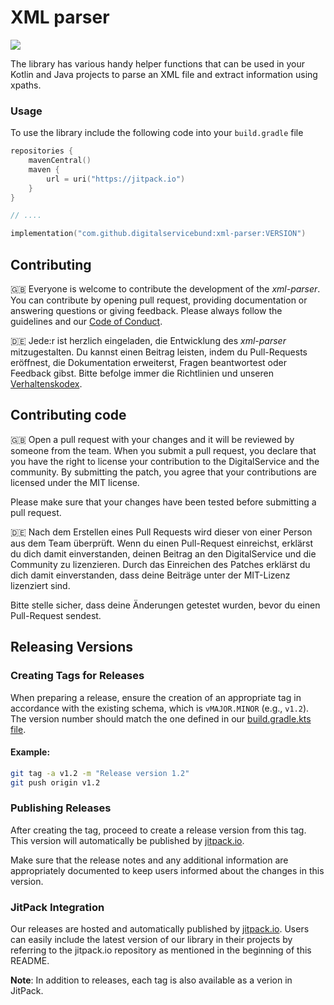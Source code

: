 # XML parser

[![](https://jitpack.io/v/digitalservicebund/xml-parser.svg)](https://jitpack.io/#digitalservicebund/xml-parser)

The library has various handy helper functions that can be used in your Kotlin and Java projects to parse an XML file and extract information using xpaths.

### Usage

To use the library include the following code into your `build.gradle` file

```kotlin
repositories {
    mavenCentral()
    maven {
        url = uri("https://jitpack.io")
    }
}

// ....

implementation("com.github.digitalservicebund:xml-parser:VERSION")

```

## Contributing

🇬🇧 Everyone is welcome to contribute the development of the _xml-parser_. You can contribute by opening pull request,
providing documentation or answering questions or giving feedback. Please always follow the guidelines and our
[Code of Conduct](CODE_OF_CONDUCT.md).

🇩🇪 Jede:r ist herzlich eingeladen, die Entwicklung des _xml-parser_ mitzugestalten. Du kannst einen Beitrag leisten,
indem du Pull-Requests eröffnest, die Dokumentation erweiterst, Fragen beantwortest oder Feedback gibst.
Bitte befolge immer die Richtlinien und unseren [Verhaltenskodex](CODE_OF_CONDUCT_DE.md).

## Contributing code

🇬🇧 Open a pull request with your changes and it will be reviewed by someone from the team. When you submit a pull request,
you declare that you have the right to license your contribution to the DigitalService and the community.
By submitting the patch, you agree that your contributions are licensed under the MIT license.

Please make sure that your changes have been tested before submitting a pull request.

🇩🇪 Nach dem Erstellen eines Pull Requests wird dieser von einer Person aus dem Team überprüft. Wenn du einen Pull-Request
einreichst, erklärst du dich damit einverstanden, deinen Beitrag an den DigitalService und die Community zu
lizenzieren. Durch das Einreichen des Patches erklärst du dich damit einverstanden, dass deine Beiträge unter der
MIT-Lizenz lizenziert sind.

Bitte stelle sicher, dass deine Änderungen getestet wurden, bevor du einen Pull-Request sendest.

## Releasing Versions

### Creating Tags for Releases

When preparing a release, ensure the creation of an appropriate tag in accordance with the existing schema, which is
`vMAJOR.MINOR` (e.g., `v1.2`). The version number should match the one defined in our [build.gradle.kts file](./build.gradle.kts).

#### Example:

```bash
git tag -a v1.2 -m "Release version 1.2"
git push origin v1.2
```

### Publishing Releases

After creating the tag, proceed to create a release version from this tag.
This version will automatically be published by [jitpack.io](https://www.jitpack.io/#digitalservicebund/xml-parser/).

Make sure that the release notes and any additional information are appropriately documented to keep users informed
about the changes in this version.

### JitPack Integration

Our releases are hosted and automatically published by [jitpack.io](https://www.jitpack.io/#digitalservicebund/xml-parser/).
Users can easily include the latest version of our library in their projects by referring to the jitpack.io repository
as mentioned in the beginning of this README.

**Note**: In addition to releases, each tag is also available as a verion in JitPack.
